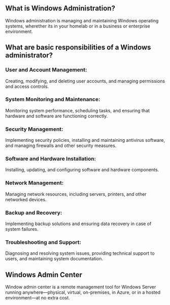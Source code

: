 ## What is Windows Administration?
Windows administration is managing and maintaining Windows operating systems, wherether its in your homelab or in a business or enterprise environment.

## What are basic responsibilities of a Windows administrator?

### User and Account Management: 
Creating, modifying, and deleting user accounts, and managing permissions and access controls.

### System Monitoring and Maintenance: 
Monitoring system performance, scheduling tasks, and ensuring that hardware and software are functioning correctly.

### Security Management: 
Implementing security policies, installing and maintaining antivirus software, and managing firewalls and other security measures.

### Software and Hardware Installation: 
Installing, updating, and configuring software and hardware components.

### Network Management: 
Managing network resources, including servers, printers, and other networked devices.

### Backup and Recovery: 
Implementing backup solutions and ensuring data recovery in case of system failures.

### Troubleshooting and Support: 
Diagnosing and resolving system issues, providing technical support to users, and maintaining system documentation.

## Windows Admin Center 
Window admin center is a remote management tool for Windows Server running anywhere—physical, virtual, on-premises, in Azure, or in a hosted environment—at no extra cost.
